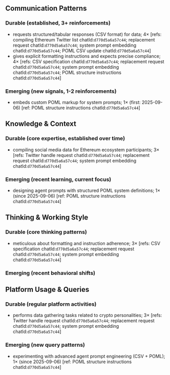 ## Communication Patterns
### Durable (established, 3+ reinforcements)
- requests structured/tabular responses (CSV format) for data; 4× [refs: compiling Ethereum Twitter list chatId:`d770d5a6a57c44`; replacement request chatId:`d770d5a6a57c44`; system prompt embedding chatId:`d770d5a6a57c44`; POML CSV update chatId:`d770d5a6a57c44`]
- gives explicit formatting instructions and expects precise compliance; 4× [refs: CSV specification chatId:`d770d5a6a57c44`; replacement request chatId:`d770d5a6a57c44`; system prompt embedding chatId:`d770d5a6a57c44`; POML structure instructions chatId:`d770d5a6a57c44`]

### Emerging (new signals, 1-2 reinforcements)
- embeds custom POML markup for system prompts; 1× (first: 2025-09-06) [ref: POML structure instructions chatId:`d770d5a6a57c44`]

## Knowledge & Context
### Durable (core expertise, established over time)
- compiling social media data for Ethereum ecosystem participants; 3× [refs: Twitter handle request chatId:`d770d5a6a57c44`; replacement request chatId:`d770d5a6a57c44`; system prompt embedding chatId:`d770d5a6a57c44`]

### Emerging (recent learning, current focus)
- designing agent prompts with structured POML system definitions; 1× (since 2025-09-06) [ref: POML structure instructions chatId:`d770d5a6a57c44`]

## Thinking & Working Style
### Durable (core thinking patterns)
- meticulous about formatting and instruction adherence; 3× [refs: CSV specification chatId:`d770d5a6a57c44`; replacement request chatId:`d770d5a6a57c44`; system prompt embedding chatId:`d770d5a6a57c44`]

### Emerging (recent behavioral shifts)

## Platform Usage & Queries
### Durable (regular platform activities)
- performs data gathering tasks related to crypto personalities; 3× [refs: Twitter handle request chatId:`d770d5a6a57c44`; replacement request chatId:`d770d5a6a57c44`; system prompt embedding chatId:`d770d5a6a57c44`]

### Emerging (new query patterns)
- experimenting with advanced agent prompt engineering (CSV + POML); 1× (since 2025-09-06) [ref: POML structure instructions chatId:`d770d5a6a57c44`]